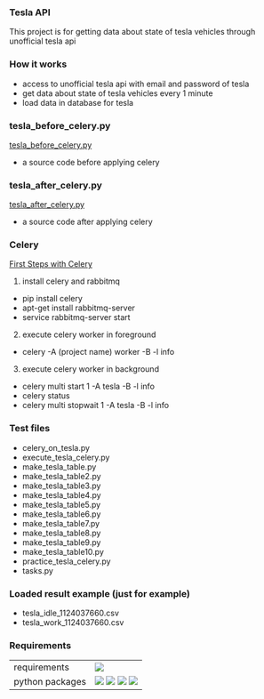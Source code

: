 ### Tesla API
This project is for getting data about state of tesla vehicles through unofficial tesla api

### How it works
- access to unofficial tesla api with email and password of tesla
- get data about state of tesla vehicles every 1 minute
- load data in database for tesla

### tesla_before_celery.py
[tesla_before_celery.py](https://github.com/sanghyupjung/pro_db_tesla/blob/master/tesla_before_celery.py)
- a source code before applying celery

### tesla_after_celery.py
[tesla_after_celery.py](https://github.com/sanghyupjung/pro_db_tesla/blob/master/tesla_after_celery.py)
- a source code after applying celery

### Celery
[First Steps with Celery](http://docs.celeryproject.org/en/latest/getting-started/first-steps-with-celery.html#celerytut-broker)
1. install celery and rabbitmq
* pip install celery
* apt-get install rabbitmq-server
* service rabbitmq-server start
2. execute celery worker in foreground
* celery -A (project name) worker -B -l info
3. execute celery worker in background
* celery multi start 1 -A tesla -B -l info
* celery status
* celery multi stopwait 1 -A tesla -B -l info

### Test files
- celery_on_tesla.py
- execute_tesla_celery.py
- make_tesla_table.py
- make_tesla_table2.py
- make_tesla_table3.py
- make_tesla_table4.py
- make_tesla_table5.py
- make_tesla_table6.py
- make_tesla_table7.py
- make_tesla_table8.py
- make_tesla_table9.py
- make_tesla_table10.py
- practice_tesla_celery.py
- tasks.py

### Loaded result example (just for example)
- tesla_idle_1124037660.csv
- tesla_work_1124037660.csv

### Requirements
<table>
<tr>
  <td>requirements</td>
  <td>
    <img src="https://img.shields.io/badge/python-v3.6.9-brightgreen">
  </td>
</tr>
<tr>
  <td>python packages</td>
  <td>
    <img src="https://img.shields.io/badge/rauth-v0.7.3-orange">
    <img src="https://img.shields.io/badge/pprint-v0.1-orange">
    <img src="https://img.shields.io/badge/peewee-v3.10.0-orange">
    <img src="https://img.shields.io/badge/celery-v4.4.0-orange">
  </td>
</tr>


